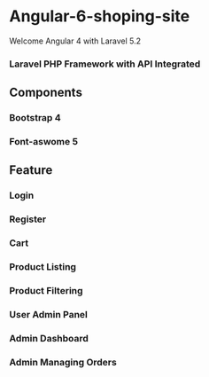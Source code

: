 # Angular-6-shoping-site
Welcome Angular 4 with Laravel 5.2 

### Laravel PHP Framework with API Integrated
## Components 
### Bootstrap 4 
### Font-aswome 5


## Feature
### Login 
### Register
### Cart
### Product Listing
### Product Filtering
### User Admin Panel
### Admin Dashboard
### Admin Managing Orders
